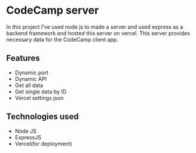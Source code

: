 # CodeCamp server
In this project I've used node js to made a server and used express as a backend framework and hosted this server on vercel. This server provides necessary data for the CodeCamp client app.

## Features
- Dynamic port
- Dynamic API
- Get all data
- Get single data by ID
- Vercel settings json

## Technologies used
- Node JS
- ExpressJS
- Vercel(for deployment)
